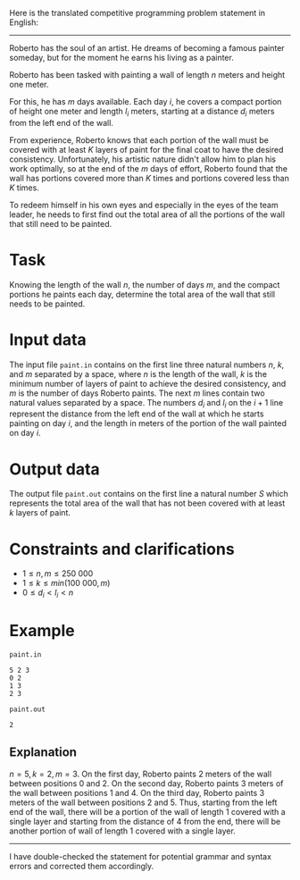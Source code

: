 Here is the translated competitive programming problem statement in English:

---

Roberto has the soul of an artist. He dreams of becoming a famous painter someday, but for the moment he earns his living as a painter.

Roberto has been tasked with painting a wall of length $n$ meters and height one meter.

For this, he has $m$ days available. Each day $i$, he covers a compact portion of height one meter and length $l_i$ meters, starting at a distance $d_i$ meters from the left end of the wall.

From experience, Roberto knows that each portion of the wall must be covered with at least $K$ layers of paint for the final coat to have the desired consistency. Unfortunately, his artistic nature didn't allow him to plan his work optimally, so at the end of the $m$ days of effort, Roberto found that the wall has portions covered more than $K$ times and portions covered less than $K$ times.

To redeem himself in his own eyes and especially in the eyes of the team leader, he needs to first find out the total area of all the portions of the wall that still need to be painted.

# Task

Knowing the length of the wall $n$, the number of days $m$, and the compact portions he paints each day, determine the total area of the wall that still needs to be painted.

# Input data

The input file `paint.in` contains on the first line three natural numbers $n$, $k$, and $m$ separated by a space, where $n$ is the length of the wall, $k$ is the minimum number of layers of paint to achieve the desired consistency, and $m$ is the number of days Roberto paints.
The next $m$ lines contain two natural values separated by a space. The numbers $d_i$ and $l_i$ on the $i + 1$ line represent the distance from the left end of the wall at which he starts painting on day $i$, and the length in meters of the portion of the wall painted on day $i$.

# Output data

The output file `paint.out` contains on the first line a natural number $S$ which represents the total area of the wall that has not been covered with at least $k$ layers of paint.

# Constraints and clarifications

* $1 \leq n, m \leq 250\ 000$
* $1 \leq k \leq min(100\ 000, m)$
* $0 \leq d_i < l_i < n$

# Example

`paint.in`
```
5 2 3
0 2
1 3
2 3
```

`paint.out`
```
2
```

## Explanation

$n = 5, k = 2, m = 3$.
On the first day, Roberto paints $2$ meters of the wall between positions $0$ and $2$. On the second day, Roberto paints $3$ meters of the wall between positions $1$ and $4$. On the third day, Roberto paints $3$ meters of the wall between positions $2$ and $5$.
Thus, starting from the left end of the wall, there will be a portion of the wall of length $1$ covered with a single layer and starting from the distance of $4$ from the end, there will be another portion of wall of length $1$ covered with a single layer.

---

I have double-checked the statement for potential grammar and syntax errors and corrected them accordingly.
